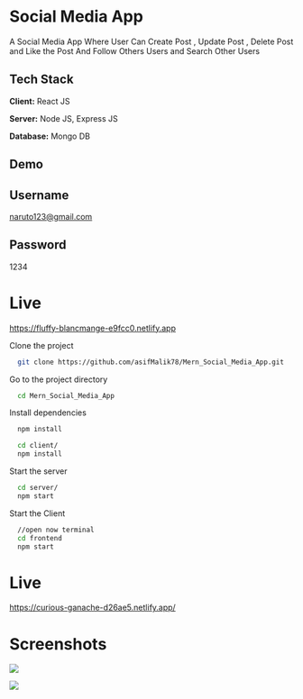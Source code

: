 
# Social Media App

A Social Media App Where User Can Create Post , Update Post , Delete Post and Like the Post And Follow Others Users and Search Other Users

## Tech Stack

**Client:** React JS

**Server:** Node JS, Express JS

**Database:** Mongo DB


## Demo
## Username
naruto123@gmail.com
## Password
1234
# Live
https://fluffy-blancmange-e9fcc0.netlify.app

Clone the project

```bash
  git clone https://github.com/asifMalik78/Mern_Social_Media_App.git
```

Go to the project directory

```bash
  cd Mern_Social_Media_App
```

Install dependencies

```bash
  npm install
```

```bash
  cd client/
  npm install
```

Start the server

```bash
  cd server/
  npm start
```
Start the Client

```bash
  //open now terminal
  cd frontend
  npm start
```

# Live
https://curious-ganache-d26ae5.netlify.app/
# Screenshots


![](https://raw.githubusercontent.com/asifMalik78/Mern_Social_Media_App/master/screenshots/s1.png)


![](https://raw.githubusercontent.com/asifMalik78/Mern_Social_Media_App/master/screenshots/s2.png)







